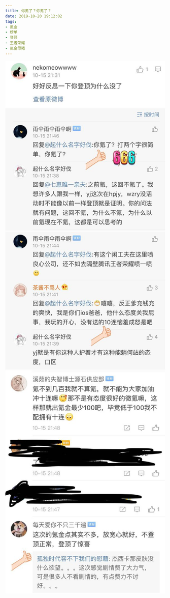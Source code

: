 ```yaml
---
title: 你氪了？你氪了？
date: 2019-10-20 19:12:02
tags:
- 氪金
- 榜单
- 登顶
- 王者荣耀
- 氪金母猪
---
```

![](2019-10-20-19-12/01.jpg)
![](2019-10-20-19-12/02.jpg)
![](2019-10-20-19-12/03.jpg)
